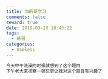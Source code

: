 ```yaml
---
title: 向韩哥学习
comments: false
reward: true
date: 2019-03-28 18:40:22
tags:
  - 韩哥
categories:
  - Useless
---
```


```C
今天中午洗澡的时候就想到了这个题目
下午老大来视察一顿怼更让我对这个题目有兴趣了
```

<!-- more -->
